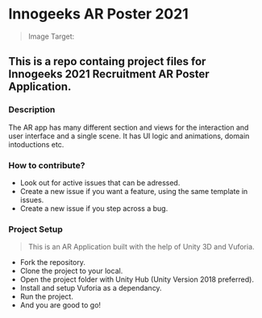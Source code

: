 # Innogeeks AR Poster 2021

>Image Target: 

## This is a repo containg project files for Innogeeks 2021 Recruitment AR Poster Application.

### Description
The AR app has many different section and views for the interaction and user interface and a single scene. It has UI logic and animations, domain intoductions etc.

### How to contribute?
- Look out for active issues that can be adressed.
- Create a new issue if you want a feature, using the same template in issues.
- Create a new issue if you step across a bug.

### Project Setup
>This is an AR Application built with the help of Unity 3D and Vuforia.

- Fork the repository.
- Clone the project to your local.
- Open the project folder with Unity Hub (Unity Version 2018 preferred).
- Install and setup Vuforia as a dependancy.
- Run the project.
- And you are good to go!
